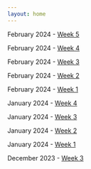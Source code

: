 ```yaml
---
layout: home
---
```

February 2024 - [Week 5](./devlog/feb24-week-5.md)

February 2024 - [Week 4](./devlog/feb24-week-4.md)

February 2024 - [Week 3](./devlog/feb24-week-3.md)

February 2024 - [Week 2](./devlog/feb24-week-2.md)

February 2024  - [Week 1](./devlog/feb24-week-1.md)

January 2024  - [Week 4](./devlog/jan24-week-4.md)

January 2024  - [Week 3](./devlog/jan24-week-3.md)

January 2024  - [Week 2](./devlog/jan24-week-2.md)

January 2024  - [Week 1](./devlog/jan24-week-1.md)

December 2023 - [Week 3](./devlog/dec23-week-3.md)

